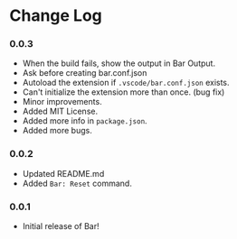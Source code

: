 # Change Log

### 0.0.3
* When the build fails, show the output in Bar Output.
* Ask before creating bar.conf.json
* Autoload the extension if `.vscode/bar.conf.json` exists.
* Can't initialize the extension more than once. (bug fix)
* Minor improvements.
* Added MIT License.
* Added more info in `package.json`.
* Added more bugs.

### 0.0.2
* Updated README.md  
* Added `Bar: Reset` command.

### 0.0.1
* Initial release of Bar!
